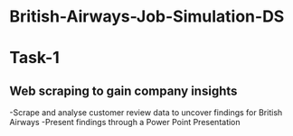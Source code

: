 # British-Airways-Job-Simulation-DS

# Task-1

## Web scraping to gain company insights

-Scrape and analyse customer review data to uncover findings for British Airways
-Present findings through a Power Point Presentation

